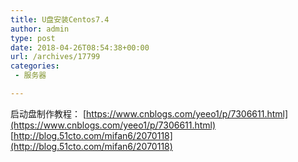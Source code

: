 ```yaml
---
title: U盘安装Centos7.4
author: admin
type: post
date: 2018-04-26T08:54:38+00:00
url: /archives/17799
categories:
 - 服务器

---
```

启动盘制作教程： [https://www.cnblogs.com/yeeo1/p/7306611.html](https://www.cnblogs.com/yeeo1/p/7306611.html) [http://blog.51cto.com/mifan6/2070118](http://blog.51cto.com/mifan6/2070118)